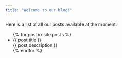 ```yaml
---
title: "Welcome to our blog!"
---
```


Here is a list of all our posts available at the moment:
<ul>
  {% for post in site.posts %}
    <li>
      <a href="https://margaritageleta.github.io/TAED-bias/{{ post.url }}">{{ post.title }}</a><br/>
      {{ post.description }}
</li>
  {% endfor %}
</ul>
